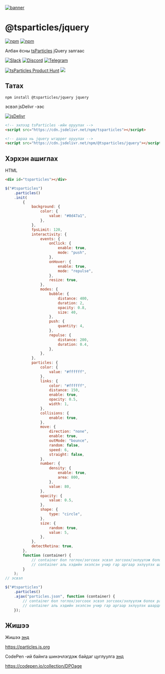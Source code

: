 [![banner](https://particles.js.org/images/banner3.png)](https://particles.js.org)

# @tsparticles/jquery

[![npm](https://img.shields.io/npm/v/@tsparticles/jquery)](https://www.npmjs.com/package/@tsparticles/jquery) [![npm](https://img.shields.io/npm/dm/@tsparticles/jquery)](https://www.npmjs.com/package/@tsparticles/jquery)

Албан ёсны [tsParticles](https://github.com/matteobruni/tsparticles) jQuery залгаас

[![Slack](https://particles.js.org/images/slack.png)](https://join.slack.com/t/tsparticles/shared_invite/enQtOTcxNTQxNjQ4NzkxLWE2MTZhZWExMWRmOWI5MTMxNjczOGE1Yjk0MjViYjdkYTUzODM3OTc5MGQ5MjFlODc4MzE0N2Q1OWQxZDc1YzI) [![Discord](https://particles.js.org/images/discord.png)](https://discord.gg/hACwv45Hme) [![Telegram](https://particles.js.org/images/telegram.png)](https://t.me/tsparticles)

[![tsParticles Product Hunt](https://api.producthunt.com/widgets/embed-image/v1/featured.svg?post_id=186113&theme=light)](https://www.producthunt.com/posts/tsparticles?utm_source=badge-featured&utm_medium=badge&utm_souce=badge-tsparticles") <a href="https://www.buymeacoffee.com/matteobruni"><img src="https://img.buymeacoffee.com/button-api/?text=Buy me a beer&emoji=🍺&slug=matteobruni&button_colour=5F7FFF&font_colour=ffffff&font_family=Arial&outline_colour=000000&coffee_colour=FFDD00"></a>

## Татах

```shell script
npm install @tsparticles/jquery jquery
```

эсвэл jsDelivr -ээс

[![jsDelivr](https://data.jsdelivr.com/v1/package/npm/@tsparticles/jquery/badge)](https://www.jsdelivr.com/package/npm/@tsparticles/jquery)

```html
<!-- эхлээд tsParticles -ийн оруулах -->
<script src="https://cdn.jsdelivr.net/npm/tsparticles"></script>

<!-- дараа нь jquery wrapper оруулах -->
<script src="https://cdn.jsdelivr.net/npm/@tsparticles/jquery"></script>
```

## Хэрхэн ашиглах

HTML

```html
<div id="tsparticles"></div>
```

```javascript
$("#tsparticles")
    .particles()
    .init(
        {
            background: {
                color: {
                    value: "#0d47a1",
                },
            },
            fpsLimit: 120,
            interactivity: {
                events: {
                    onClick: {
                        enable: true,
                        mode: "push",
                    },
                    onHover: {
                        enable: true,
                        mode: "repulse",
                    },
                    resize: true,
                },
                modes: {
                    bubble: {
                        distance: 400,
                        duration: 2,
                        opacity: 0.8,
                        size: 40,
                    },
                    push: {
                        quantity: 4,
                    },
                    repulse: {
                        distance: 200,
                        duration: 0.4,
                    },
                },
            },
            particles: {
                color: {
                    value: "#ffffff",
                },
                links: {
                    color: "#ffffff",
                    distance: 150,
                    enable: true,
                    opacity: 0.5,
                    width: 1,
                },
                collisions: {
                    enable: true,
                },
                move: {
                    direction: "none",
                    enable: true,
                    outMode: "bounce",
                    random: false,
                    speed: 6,
                    straight: false,
                },
                number: {
                    density: {
                        enable: true,
                        area: 800,
                    },
                    value: 80,
                },
                opacity: {
                    value: 0.5,
                },
                shape: {
                    type: "circle",
                },
                size: {
                    random: true,
                    value: 5,
                },
            },
            detectRetina: true,
        },
        function (container) {
            // container бол тоглох/зогсоох эсвэл зогсоох/эхлүүлэж болох particles агуулагч.
            // container аль хэдийн эхэлсэн учир гар аргаар эхлүүлэх шаардлагагүй.
        }
    );
// эсвэл

$("#tsparticles")
    .particles()
    .ajax("particles.json", function (container) {
        // container бол тоглох/зогсоох эсвэл зогсоох/эхлүүлэж болох particles агуулагч.
        // container аль хэдийн эхэлсэн учир гар аргаар эхлүүлэх шаардлагагүй.
    });
```

## Жишээ

Жишээ [энд](https://particles.js.org)

<https://particles.js.org>

CodePen -ий байнга шинэчлэгдэж байдаг цуглуулга [энд](https://codepen.io/collection/DPOage)

<https://codepen.io/collection/DPOage>
